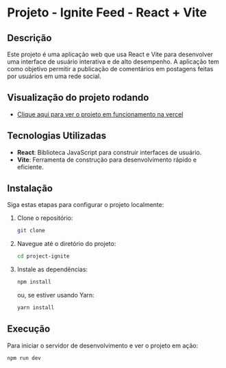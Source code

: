 # Projeto - Ignite Feed - React + Vite

## Descrição

Este projeto é uma aplicação web que usa React e Vite para desenvolver uma interface de usuário interativa e de alto desempenho. A aplicação tem como objetivo permitir a publicação de comentários em postagens feitas por usuários em uma rede social.

## Visualização do projeto rodando

- [Clique aqui para ver o projeto em funcionamento na vercel](https://project-ignite-react.vercel.app/)

## Tecnologias Utilizadas

- **React**: Biblioteca JavaScript para construir interfaces de usuário.
- **Vite**: Ferramenta de construção para desenvolvimento rápido e eficiente.

## Instalação

Siga estas etapas para configurar o projeto localmente:

1. Clone o repositório:

   ```bash
   git clone
   ```

2. Navegue até o diretório do projeto:

   ```bash
   cd project-ignite
   ```

3. Instale as dependências:

   ```bash
   npm install
   ```

   ou, se estiver usando Yarn:

   ```bash
   yarn install
   ```

## Execução

Para iniciar o servidor de desenvolvimento e ver o projeto em ação:

```bash
npm run dev
```

